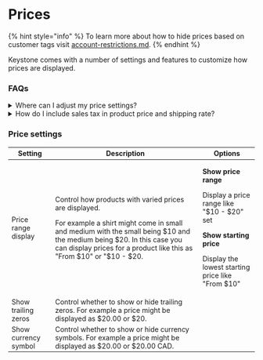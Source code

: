 # Prices

{% hint style="info" %}
To learn more about how to hide prices based on customer tags visit [account-restrictions.md](../../guides/wholesale/account-restrictions.md "mention").&#x20;
{% endhint %}

Keystone comes with a number of settings and features to customize how prices are displayed.&#x20;



### FAQs

<details>

<summary>Where can I adjust my price settings?</summary>

1. **Navigate to Theme settings > Prices** – Open your theme by clicking **Customize**.
2. Click the **gear icon** (⚙️) in the top-left corner to open **Theme Settings**.
3. Scroll down and select **Prices**.
4. Modify your price settings (format, currency, discounts, etc.) as needed.
5. Click **Save** to apply your changes.

<figure><img src="../../.gitbook/assets/image (1) (1) (1).png" alt=""><figcaption></figcaption></figure>

</details>

<details>

<summary>How do I include sales tax in product price and shipping rate?</summary>

Taxes can be included in product prices. This is done inside your Shopify admin. Please refer to the [Shopify help center](https://help.shopify.com/en/manual/taxes/location) for more information.&#x20;

</details>



### Price settings

<table><thead><tr><th>Setting</th><th>Description</th><th valign="top">Options</th></tr></thead><tbody><tr><td>Price range display</td><td><p>Control how products with varied prices are displayed.</p><p></p><p>For example a shirt might come in small and medium with the small being $10 and the medium being $20. In this case you can display prices for a product like this as "From $10" or "$10 - $20.</p></td><td valign="top"><p><strong>Show price range</strong></p><p>Display a price range like "$10 - $20" set</p><p></p><p><strong>Show starting price</strong></p><p>Display the lowest starting price like "From $10"</p></td></tr><tr><td>Show trailing zeros</td><td>Control whether to show or hide trailing zeros. For example a price might be displayed as $20.00 or $20.</td><td valign="top"></td></tr><tr><td>Show currency symbol</td><td>Control whether to show or hide currency symbols. For example a price might be displayed as $20.00 or $20.00 CAD.</td><td valign="top"></td></tr></tbody></table>

